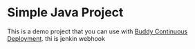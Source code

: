 # Simple Java Project
This is a demo project that you can use with [Buddy Continuous Deployment](https://buddy.works).
thi is jenkin webhook
